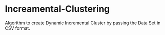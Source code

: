 # Increamental-Clustering
Algorithm to create Dynamic Incremental Cluster by passing the Data Set in CSV format.
